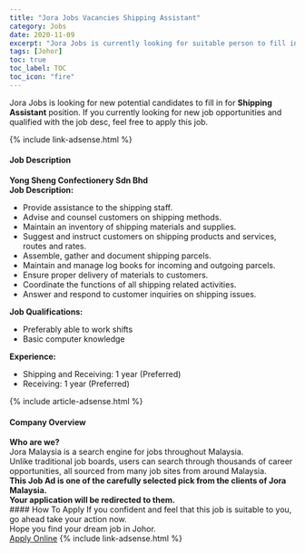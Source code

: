 ```yaml
---
title: "Jora Jobs Vacancies Shipping Assistant" 
category: Jobs 
date: 2020-11-09 
excerpt: "Jora Jobs is currently looking for suitable person to fill in the Shipping Assistant which positioned at Johor" 
tags: [Johor] 
toc: true 
toc_label: TOC 
toc_icon: "fire" 
--- 
```


<p>Jora Jobs is looking for new potential candidates to fill in for <b>Shipping Assistant</b> position. If you currently looking for new job opportunities and qualified with the job desc, feel free to apply this job.
</p>{% include link-adsense.html %} 
<div><div><div><h4>Job Description</h4></div></div><div><div><span><div><div><strong>Yong Sheng Confectionery Sdn Bhd</strong></div><div><div><strong>Job Description:</strong></div><ul><li>Provide assistance to the shipping staff.</li><li>Advise and counsel customers on shipping methods.</li><li>Maintain an inventory of shipping materials and supplies.</li><li>Suggest and instruct customers on shipping products and services, routes and rates.</li><li>Assemble, gather and document shipping parcels.</li><li>Maintain and manage log books for incoming and outgoing parcels.</li><li>Ensure proper delivery of materials to customers.</li><li>Coordinate the functions of all shipping related activities.</li><li>Answer and respond to customer inquiries on shipping issues.</li></ul><div><div><strong>Job Qualifications:</strong></div><ul><li>Preferably able to work shifts</li><li>Basic computer knowledge</li></ul><div><div><strong>Experience:</strong></div><ul><li>Shipping and Receiving: 1 year (Preferred)</li><li>Receiving: 1 year (Preferred)</li></ul></div></div></div></div></span></div></div></div> 
{% include article-adsense.html %} 
<div><div><div><h4>Company Overview</h4></div></div><div><div><span><div><div>
<strong>Who are we?</strong></div>
<div>
	Jora Malaysia is a search engine for jobs throughout Malaysia.<br>
	Unlike traditional job boards, users can search through thousands of career opportunities, all sourced from many job sites from around Malaysia.&#160;</div>
<div>
<div>
<strong>This Job Ad is one of the carefully selected pick from the clients of Jora Malaysia.</strong></div>
<div>
<strong>Your application will be redirected to them.</strong></div>
</div></div></span></div></div></div> 
#### How To Apply 
If you confident and feel that this job is suitable to you, go ahead take your action now. <br/> 
Hope you find your dream job in Johor. <br/> 
<a href="https://www.jobstreet.com.my/en/job/shipping-assistant-4420617?jobId=jobstreet-my-job-4420617&sectionRank=2&token=0~2bed4812-3996-414d-8fa9-a2ae19be0146&fr=SRP%20View%20In%20New%20Ta" class="btn btn--info" target="_blank" rel="nofollow noopenner">Apply Online</a> 
{% include link-adsense.html %} 